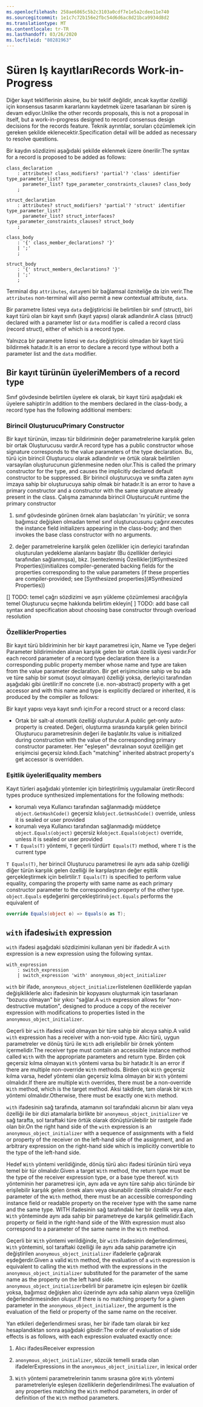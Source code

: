 ```yaml
---
ms.openlocfilehash: 258ae6865c5b2c3103a0cdf7e1e5a2cdee11e740
ms.sourcegitcommit: 1e1c7c72b156e2fbc54d6d6ac8d21bca9934d8d2
ms.translationtype: MT
ms.contentlocale: tr-TR
ms.lasthandoff: 03/26/2020
ms.locfileid: "80281963"
---
```

# <a name="records-work-in-progress"></a><span data-ttu-id="e710f-101">Süren Iş kayıtları</span><span class="sxs-lookup"><span data-stu-id="e710f-101">Records Work-in-Progress</span></span>

<span data-ttu-id="e710f-102">Diğer kayıt tekliflerinin aksine, bu bir teklif değildir, ancak kayıtlar özelliği için konsensus tasarım kararlarını kaydetmek üzere tasarlanan bir süren iş devam ediyor.</span><span class="sxs-lookup"><span data-stu-id="e710f-102">Unlike the other records proposals, this is not a proposal in itself, but a work-in-progress designed to record consensus design decisions for the records feature.</span></span> <span data-ttu-id="e710f-103">Teknik ayrıntılar, soruları çözümlemek için gereken şekilde eklenecektir.</span><span class="sxs-lookup"><span data-stu-id="e710f-103">Specification detail will be added as necessary to resolve questions.</span></span>

<span data-ttu-id="e710f-104">Bir kaydın sözdizimi aşağıdaki şekilde eklenmek üzere önerilir:</span><span class="sxs-lookup"><span data-stu-id="e710f-104">The syntax for a record is proposed to be added as follows:</span></span>

```antlr
class_declaration
    : attributes? class_modifiers? 'partial'? 'class' identifier type_parameter_list?
      parameter_list? type_parameter_constraints_clauses? class_body
    ;

struct_declaration
    : attributes? struct_modifiers? 'partial'? 'struct' identifier type_parameter_list?
      parameter_list? struct_interfaces? type_parameter_constraints_clauses? struct_body
    ;

class_body
    : '{' class_member_declarations? '}'
    | ';'
    ;

struct_body
    : '{' struct_members_declarations? '}'
    | ';'
    ;
```

<span data-ttu-id="e710f-105">Terminal dışı `attributes`, `data`yeni bir bağlamsal özniteliğe da izin verir.</span><span class="sxs-lookup"><span data-stu-id="e710f-105">The `attributes` non-terminal will also permit a new contextual attribute, `data`.</span></span>

<span data-ttu-id="e710f-106">Bir parametre listesi veya `data` değiştiricisi ile belirtilen bir sınıf (struct), biri kayıt türü olan bir kayıt sınıfı (kayıt yapısı) olarak adlandırılır.</span><span class="sxs-lookup"><span data-stu-id="e710f-106">A class (struct) declared with a parameter list or `data` modifier is called a record class (record struct), either of which is a record type.</span></span>

<span data-ttu-id="e710f-107">Yalnızca bir parametre listesi ve `data` değiştiricisi olmadan bir kayıt türü bildirmek hatadır.</span><span class="sxs-lookup"><span data-stu-id="e710f-107">It is an error to declare a record type without both a parameter list and the `data` modifier.</span></span>

## <a name="members-of-a-record-type"></a><span data-ttu-id="e710f-108">Bir kayıt türünün üyeleri</span><span class="sxs-lookup"><span data-stu-id="e710f-108">Members of a record type</span></span>

<span data-ttu-id="e710f-109">Sınıf gövdesinde belirtilen üyelere ek olarak, bir kayıt türü aşağıdaki ek üyelere sahiptir:</span><span class="sxs-lookup"><span data-stu-id="e710f-109">In addition to the members declared in the class-body, a record type has the following additional members:</span></span>

### <a name="primary-constructor"></a><span data-ttu-id="e710f-110">Birincil Oluşturucu</span><span class="sxs-lookup"><span data-stu-id="e710f-110">Primary Constructor</span></span>

<span data-ttu-id="e710f-111">Bir kayıt türünün, imzası tür bildiriminin değer parametrelerine karşılık gelen bir ortak Oluşturucusu vardır.</span><span class="sxs-lookup"><span data-stu-id="e710f-111">A record type has a public constructor whose signature corresponds to the value parameters of the type declaration.</span></span> <span data-ttu-id="e710f-112">Bu, türü için birincil Oluşturucu olarak adlandırılır ve örtük olarak belirtilen varsayılan oluşturucunun gizlenmesine neden olur.</span><span class="sxs-lookup"><span data-stu-id="e710f-112">This is called the primary constructor for the type, and causes the implicitly declared default constructor to be suppressed.</span></span> <span data-ttu-id="e710f-113">Bir birincil oluşturucuya ve sınıfta zaten aynı imzaya sahip bir oluşturucuya sahip olmak bir hatadır.</span><span class="sxs-lookup"><span data-stu-id="e710f-113">It is an error to have a primary constructor and a constructor with the same signature already present in the class.</span></span>
<span data-ttu-id="e710f-114">Çalışma zamanında birincil Oluşturucu</span><span class="sxs-lookup"><span data-stu-id="e710f-114">At runtime the primary constructor</span></span> 

1. <span data-ttu-id="e710f-115">sınıf gövdesinde görünen örnek alanı başlatıcıları 'nı yürütür; ve sonra bağımsız değişken olmadan temel sınıf oluşturucusunu çağırır.</span><span class="sxs-lookup"><span data-stu-id="e710f-115">executes the instance field initializers appearing in the class-body; and then  invokes the base class constructor with no arguments.</span></span>

1. <span data-ttu-id="e710f-116">değer parametrelerine karşılık gelen özellikler için derleyici tarafından oluşturulan yedekleme alanlarını başlatır (Bu özellikler derleyici tarafından sağlanmışsa), bkz. [sentezlenmiş Özellikler](#Synthesized Properties))</span><span class="sxs-lookup"><span data-stu-id="e710f-116">initializes compiler-generated backing fields for the properties corresponding to the value parameters (if these properties are compiler-provided; see [Synthesized properties](#Synthesized Properties))</span></span>


<span data-ttu-id="e710f-117">[] TODO: temel çağrı sözdizimi ve aşırı yükleme çözümlemesi aracılığıyla temel Oluşturucu seçme hakkında belirtim ekleyin</span><span class="sxs-lookup"><span data-stu-id="e710f-117">[ ] TODO: add base call syntax and specification about choosing base constructor through overload resolution</span></span>

### <a name="properties"></a><span data-ttu-id="e710f-118">Özellikler</span><span class="sxs-lookup"><span data-stu-id="e710f-118">Properties</span></span>

<span data-ttu-id="e710f-119">Bir kayıt türü bildiriminin her bir kayıt parametresi için, Name ve Type değeri Parameter bildiriminden alınan karşılık gelen bir ortak özellik üyesi vardır.</span><span class="sxs-lookup"><span data-stu-id="e710f-119">For each record parameter of a record type declaration there is a corresponding public property member whose name and type are taken from the value parameter declaration.</span></span> <span data-ttu-id="e710f-120">Bir get erişimcisine sahip ve bu ada ve türe sahip bir somut (soyut olmayan) özelliği yoksa, derleyici tarafından aşağıdaki gibi üretilir:</span><span class="sxs-lookup"><span data-stu-id="e710f-120">If no concrete (i.e. non-abstract) property with a get accessor and with this name and type is explicitly declared or inherited, it is produced by the compiler as follows:</span></span>

<span data-ttu-id="e710f-121">Bir kayıt yapısı veya kayıt sınıfı için:</span><span class="sxs-lookup"><span data-stu-id="e710f-121">For a record struct or a record class:</span></span>

* <span data-ttu-id="e710f-122">Ortak bir salt-al otomatik özelliği oluşturulur.</span><span class="sxs-lookup"><span data-stu-id="e710f-122">A public get-only auto-property is created.</span></span> <span data-ttu-id="e710f-123">Değeri, oluşturma sırasında karşılık gelen birincil Oluşturucu parametresinin değeri ile başlatılır.</span><span class="sxs-lookup"><span data-stu-id="e710f-123">Its value is initialized during construction with the value of the corresponding primary constructor parameter.</span></span> <span data-ttu-id="e710f-124">Her "eşleşen" devralınan soyut özelliğin get erişimcisi geçersiz kılındı.</span><span class="sxs-lookup"><span data-stu-id="e710f-124">Each "matching" inherited abstract property's get accessor is overridden.</span></span>

### <a name="equality-members"></a><span data-ttu-id="e710f-125">Eşitlik üyeleri</span><span class="sxs-lookup"><span data-stu-id="e710f-125">Equality members</span></span>

<span data-ttu-id="e710f-126">Kayıt türleri aşağıdaki yöntemler için birleştirilmiş uygulamalar üretir:</span><span class="sxs-lookup"><span data-stu-id="e710f-126">Record types produce synthesized implementations for the following methods:</span></span>

* <span data-ttu-id="e710f-127">korumalı veya Kullanıcı tarafından sağlanmadığı müddetçe `object.GetHashCode()` geçersiz kıl</span><span class="sxs-lookup"><span data-stu-id="e710f-127">`object.GetHashCode()` override, unless it is sealed or user provided</span></span>
* <span data-ttu-id="e710f-128">korumalı veya Kullanıcı tarafından sağlanmadığı müddetçe `object.Equals(object)` geçersiz kıl</span><span class="sxs-lookup"><span data-stu-id="e710f-128">`object.Equals(object)` override, unless it is sealed or user provided</span></span>
* <span data-ttu-id="e710f-129">`T Equals(T)` yöntemi, `T` geçerli türdür</span><span class="sxs-lookup"><span data-stu-id="e710f-129">`T Equals(T)` method, where `T` is the current type</span></span>

<span data-ttu-id="e710f-130">`T Equals(T)`, her birincil Oluşturucu parametresi ile aynı ada sahip özelliği diğer türün karşılık gelen özelliği ile karşılaştıran değer eşitlik gerçekleştirmek için belirtilir.</span><span class="sxs-lookup"><span data-stu-id="e710f-130">`T Equals(T)` is specified to perform value equality, comparing the property with same name as each primary constructor parameter to the corresponding property of the other type.</span></span>
<span data-ttu-id="e710f-131">`object.Equals` eşdeğerini gerçekleştirir</span><span class="sxs-lookup"><span data-stu-id="e710f-131">`object.Equals` performs the equivalent of</span></span>

```C#
override Equals(object o) => Equals(o as T);
```

## <a name="with-expression"></a><span data-ttu-id="e710f-132">`with` ifadesi</span><span class="sxs-lookup"><span data-stu-id="e710f-132">`with` expression</span></span>

<span data-ttu-id="e710f-133">`with` ifadesi aşağıdaki sözdizimini kullanan yeni bir ifadedir.</span><span class="sxs-lookup"><span data-stu-id="e710f-133">A `with` expression is a new expression using the following syntax.</span></span>

```antlr
with_expression
    : switch_expression
    | switch_expression 'with' anonymous_object_initializer
```

<span data-ttu-id="e710f-134">`with` bir ifade, `anonymous_object_initializer`listelenen özelliklerde yapılan değişikliklerle alıcı ifadesinin bir kopyasını oluşturmak için tasarlanan "bozucu olmayan" bir yıkıcı "sağlar.</span><span class="sxs-lookup"><span data-stu-id="e710f-134">A `with` expression allows for "non-destructive mutation", designed to produce a copy of the receiver expression with modifications to properties listed in the `anonymous_object_initializer`.</span></span>

<span data-ttu-id="e710f-135">Geçerli bir `with` ifadesi void olmayan bir türe sahip bir alıcıya sahip.</span><span class="sxs-lookup"><span data-stu-id="e710f-135">A valid `with` expression has a receiver with a non-void type.</span></span> <span data-ttu-id="e710f-136">Alıcı türü, uygun parametreler ve dönüş türü ile `With` adlı erişilebilir bir örnek yöntem içermelidir.</span><span class="sxs-lookup"><span data-stu-id="e710f-136">The receiver type must contain an accessible instance method called `With` with the appropriate parameters and return type.</span></span> <span data-ttu-id="e710f-137">Birden çok geçersiz kılma olmayan `With` yöntemi varsa bu bir hatadır.</span><span class="sxs-lookup"><span data-stu-id="e710f-137">It is an error if there are multiple non-override `With` methods.</span></span> <span data-ttu-id="e710f-138">Birden çok `With` geçersiz kılma varsa, hedef yöntemi olan geçersiz kılma olmayan bir `With` yöntemi olmalıdır.</span><span class="sxs-lookup"><span data-stu-id="e710f-138">If there are multiple `With` overrides, there must be a non-override `With` method, which is the target method.</span></span> <span data-ttu-id="e710f-139">Aksi takdirde, tam olarak bir `With` yöntemi olmalıdır.</span><span class="sxs-lookup"><span data-stu-id="e710f-139">Otherwise, there must be exactly one `With` method.</span></span>

<span data-ttu-id="e710f-140">`with` ifadesinin sağ tarafında, atamanın sol tarafındaki alıcının bir alanı veya özelliği ile bir dizi atamalarla birlikte bir `anonymous_object_initializer` ve sağ tarafta, sol taraftaki türe örtük olarak dönüştürülebilir bir rastgele ifade olan bir.</span><span class="sxs-lookup"><span data-stu-id="e710f-140">On the right hand side of the `with` expression is an `anonymous_object_initializer` with a sequence of assignments with a field or property of the receiver on the left-hand side of the assignment, and an arbitrary expression on the right-hand side which is implicitly convertible to the type of the left-hand side.</span></span>

<span data-ttu-id="e710f-141">Hedef `With` yöntemi verildiğinde, dönüş türü alıcı ifadesi türünün türü veya temel bir tür olmalıdır.</span><span class="sxs-lookup"><span data-stu-id="e710f-141">Given a target `With` method, the return type must be the type of the receiver expression type, or a base type thereof.</span></span> <span data-ttu-id="e710f-142">`With` yönteminin her parametresi için, aynı ada ve aynı türe sahip alıcı türünde bir erişilebilir karşılık gelen örnek alanı veya okunabilir özellik olmalıdır.</span><span class="sxs-lookup"><span data-stu-id="e710f-142">For each parameter of the `With` method, there must be an accessible corresponding instance field or readable property on the receiver type with the same name and the same type.</span></span> <span data-ttu-id="e710f-143">WITH ifadesinin sağ tarafındaki her bir özellik veya alan, `With` yönteminde aynı ada sahip bir parametreye de karşılık gelmelidir.</span><span class="sxs-lookup"><span data-stu-id="e710f-143">Each property or field in the right-hand side of the With expression must also correspond to a parameter of the same name in the `With` method.</span></span>

<span data-ttu-id="e710f-144">Geçerli bir `With` yöntemi verildiğinde, bir `with` ifadesinin değerlendirmesi, `With` yöntemini, sol taraftaki özelliği ile aynı ada sahip parametre için değiştirilen `anonymous_object_initializer` ifadelerle çağırarak eşdeğerdir.</span><span class="sxs-lookup"><span data-stu-id="e710f-144">Given a valid `With` method, the evaluation of a `with` expression is equivalent to calling the `With` method with the expressions in the `anonymous_object_initializer` substituted for the parameter of the same name as the property on the left hand side.</span></span> <span data-ttu-id="e710f-145">`anonymous_object_initializer`belirli bir parametre için eşleşen bir özellik yoksa, bağımsız değişken alıcı üzerinde aynı ada sahip alanın veya özelliğin değerlendirmesinden oluşur.</span><span class="sxs-lookup"><span data-stu-id="e710f-145">If there is no matching property for a given parameter in the `anonymous_object_initializer`, the argument is the evaluation of the field or property of the same name on the receiver.</span></span>

<span data-ttu-id="e710f-146">Yan etkileri değerlendirmesi sırası, her bir ifade tam olarak bir kez hesaplandıktan sonra aşağıdaki gibidir:</span><span class="sxs-lookup"><span data-stu-id="e710f-146">The order of evaluation of side effects is as follows, with each expression evaluated exactly once:</span></span>

1. <span data-ttu-id="e710f-147">Alıcı ifadesi</span><span class="sxs-lookup"><span data-stu-id="e710f-147">Receiver expression</span></span>

2. <span data-ttu-id="e710f-148">`anonymous_object_initializer`, sözcük temelli sırada olan ifadeler</span><span class="sxs-lookup"><span data-stu-id="e710f-148">Expressions in the `anonymous_object_initializer`, in lexical order</span></span>

3. <span data-ttu-id="e710f-149">`With` yöntemi parametrelerinin tanımı sırasına göre `With` yöntemi parametreleriyle eşleşen özelliklerin değerlendirilmesi.</span><span class="sxs-lookup"><span data-stu-id="e710f-149">The evaluation of any properties matching the `With` method parameters, in order of definition of the `With` method parameters.</span></span>